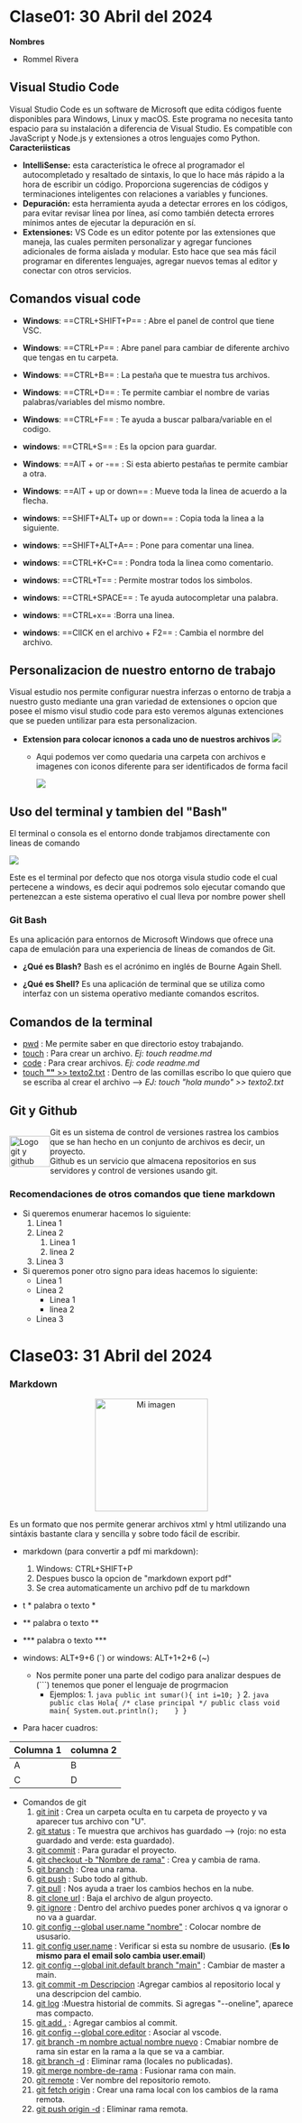 # Clase01: 30 Abril del 2024
**Nombres**
- Rommel Rivera 
## Visual Studio Code

Visual Studio Code es un software de Microsoft que edita códigos fuente disponibles para Windows, Linux y macOS. Este programa no necesita tanto espacio para su instalación a diferencia de Visual Studio. Es compatible con JavaScript y Node.js y extensiones a otros lenguajes como Python.
 **Caracteriisticas**
 - **IntelliSense:** esta característica le ofrece al programador el autocompletado y resaltado de sintaxis, lo que lo hace más rápido a la hora de escribir un código. Proporciona sugerencias de códigos y terminaciones inteligentes con relaciones a variables y funciones.
- **Depuración:** esta herramienta ayuda a detectar errores en los códigos, para evitar revisar línea por línea, así como también detecta errores mínimos antes de ejecutar la depuración en sí.
- **Extensiones:** VS Code es un editor potente por las extensiones que maneja, las cuales permiten personalizar y agregar funciones adicionales de forma aislada y modular. Esto hace que sea más fácil programar en diferentes lenguajes, agregar nuevos temas al editor y conectar con otros servicios.

## Comandos visual code


- **Windows**: ==CTRL+SHIFT+P== :  Abre el panel de control que tiene VSC.
- **Windows**: ==CTRL+P== : Abre panel para cambiar de diferente archivo que tengas en tu carpeta.
- **Windows**: ==CTRL+B== : La pestaña que te muestra tus archivos.
- **Windows**: ==CTRL+D== : Te permite cambiar el nombre de varias palabras/variables del mismo nombre.
- **Windows**: ==CTRL+F== : Te ayuda a buscar palbara/variable en el codigo.
- **windows**: ==CTRL+S== : Es la opcion para guardar.
- **Windows**: ==AlT + or -== : Si esta abierto pestañas te permite cambiar a otra.
- **Windows**: ==AlT + up or down== :  Mueve toda la linea de acuerdo a la flecha.

- **windows**: ==SHIFT+ALT+ up or down== : Copia toda la linea a la siguiente.
- **windows**: ==SHIFT+ALT+A== : Pone para comentar una linea.
- **windows**: ==CTRL+K+C== : Pondra toda la linea como comentario.
- **windows**: ==CTRL+T== : Permite mostrar todos los simbolos.
- **windows**: ==CTRL+SPACE== : Te ayuda autocompletar una palabra.
- **windows**: ==CTRL+x== :Borra una linea.
- **windows**: ==ClICK en el archivo + F2== : Cambia el normbre del archivo.

## Personalizacion de nuestro entorno de trabajo

Visual estudio nos permite configurar nuestra inferzas o entorno de trabja a nuestro gusto mediante una gran variedad de extensiones o opcion que posee el mismo visul studio code para esto veremos algunas extenciones que se pueden untilizar para esta personalizacion.

- **Extension para colocar icnonos a cada uno de nuestros archivos**
![](Captura.PNG)

    - Aqui podemos ver como quedaria una carpeta con archivos e imagenes con iconos diferente para ser identificados de forma facil

        ![](Captura8.PNG)

## Uso del terminal y tambien del "Bash"

El terminal o consola es el entorno donde trabjamos directamente con lineas de comando

![](Captura9.PNG)

Este es el terminal por defecto que nos otorga visula studio code el cual pertecene a windows, es decir aqui podremos solo ejecutar comando que pertenezcan a este sistema operativo el cual lleva por nombre power shell

### Git Bash

Es una aplicación para entornos de Microsoft Windows que ofrece una capa de emulación para una experiencia de líneas de comandos de Git.

- **¿Qué es Blash?**
Bash es el acrónimo en inglés de Bourne Again Shell.

- **¿Qué es Shell?**
Es una aplicación de terminal que se utiliza como interfaz con un sistema operativo mediante comandos escritos.

## Comandos de la terminal
- <ins>pwd</ins> : Me permite saber en que directorio estoy trabajando.
- <ins>touch</ins> : Para crear un archivo.
*Ej: touch readme.md*
- <ins>code</ins> : Para crear archivos.
*Ej: code readme.md*
- <ins>touch **""** >> texto2.txt</ins> : Dentro de las comillas escribo lo que quiero que se escriba al crear el archivo -->
*EJ: touch "hola mundo" >> texto2.txt*
## Git y Github


<div style="overflow: hidden; display: flex; align-items: center;">
    <div style="float: left; width: 50%;">
        <img src="img2.jpg" alt="Logo git y github" style="width: 100%;" />
    </div>
    <div style="float: right; width: 300%;">
     Git es un sistema de control de versiones rastrea los cambios que se han hecho en un conjunto de archivos es decir, un proyecto.
     <div style="float: right; width: 100%;">
     Github es un servicio que almacena repositorios en sus servidores y control de versiones usando git.
    </div>
    </div>
    
</div>



### Recomendaciones de otros comandos que tiene markdown

- Si queremos enumerar hacemos lo siguiente:
    1. Linea 1  
    2. Linea 2
        1. Linea 1
        2. linea 2
    3. Linea 3
- Si queremos poner otro signo para ideas hacemos lo siguiente:
    + Linea 1  
    + Linea 2
        + Linea 1
        + linea 2
    + Linea 3

# Clase03: 31 Abril del 2024

### Markdown
<p align="center">
  <img src="img1.png" alt="Mi imagen" width="200px" />
</p>
Es un formato que nos permite generar archivos xtml y html utilizando una sintáxis bastante clara y sencilla y sobre todo fácil de escribir.

- markdown (para convertir a pdf mi markdown):
    1.  Windows: CTRL+SHIFT+P 
    2.  Despues busco la opcion de "markdown export pdf"
    3.  Se crea automaticamente un archivo pdf de tu markdown 
    
- t * palabra o texto * <!-- entre los asteriscos la palbra o el texto estara en cursiva -->
- ** palabra o texto ** <!-- entre los dos signos nos permite poner el todo un texto o una palabra en negrita -->
- *** palabra o texto *** <!-- cursiva y en negrita -->
- windows: ALT+9+6 (`) or windows: ALT+1+2+6 (~) <!-- crear este signo para lo siguiente -->
    -   Nos permite poner una parte del codigo para analizar despues de (```) tenemos que poner el lenguaje de progrmacion
        - Ejemplos:
            1. 
                ``` java
                public int sumar(){
                int i=10;
                }
                ```
            2. 
                 ``` java
                public clas Hola{
                /* clase principal */
                    public class void main{
                        System.out.println();   
                    }
                }
                ```
- Para hacer cuadros:

|Columna 1 | columna 2 |
|---------|----------|
|    A    |     B    |
|    C    |     D    |

- Comandos de git
    1. <ins>git init</ins> : Crea un carpeta oculta en tu carpeta de proyecto  y va aparecer tus archivo con "U".
    2. <ins>git status</ins> : Te muestra que archivos has guardado --> (rojo: no esta guardado and verde: esta guardado).
    3. <ins>git commit</ins> : Para guradar el proyecto.
    4. <ins>git checkout -b "Nombre de rama"</ins> : Crea y cambia de rama.
    5. <ins>git branch</ins> : Crea una rama.
    6. <ins>git push</ins> : Subo todo al github.
    7. <ins>git pull</ins> : Nos ayuda a traer los cambios hechos en la nube.
    8. <ins>git clone url</ins> : Baja el archivo de algun proyecto.
    9. <ins>git ignore</ins> : Dentro del archivo puedes poner archivos q va ignorar o no va a guardar.
    10. <ins>git config --global user.name "nombre"</ins> : Colocar nombre de ususario.
    11. <ins>git config user.name</ins> : Verificar si esta su nombre de ususario. (**Es lo mismo para el email solo cambia user.email**)
    12. <ins>git config --global init.default branch "main"</ins> : Cambiar de master a main.
    13. <ins>git commit -m Descripcion</ins> :Agregar cambios al repositorio local y una descripcion del cambio.
    14. <ins>git log</ins> :Muestra historial de commits. Si agregas "--oneline", aparece mas compacto. 
    15. <ins>git add .</ins> : Agregar cambios al commit.
    16. <ins>git config --global core.editor</ins> : Asociar al vscode.
    17. <ins>git branch -m nombre actual nombre nuevo</ins> : Cmabiar nombre de rama sin estar en la rama a la que se va a cambiar.
    18. <ins>git branch -d</ins> : Eliminar rama (locales no publicadas).
    19. <ins>git merge nombre-de-rama</ins> : Fusionar rama con main.
    20. <ins>git remote</ins> : Ver nombre del repositorio remoto.
    21. <ins>git fetch origin</ins> : Crear una rama local con los cambios de la rama remota. 
    22. <ins>git push origin -d</ins> : Eliminar rama remota.
